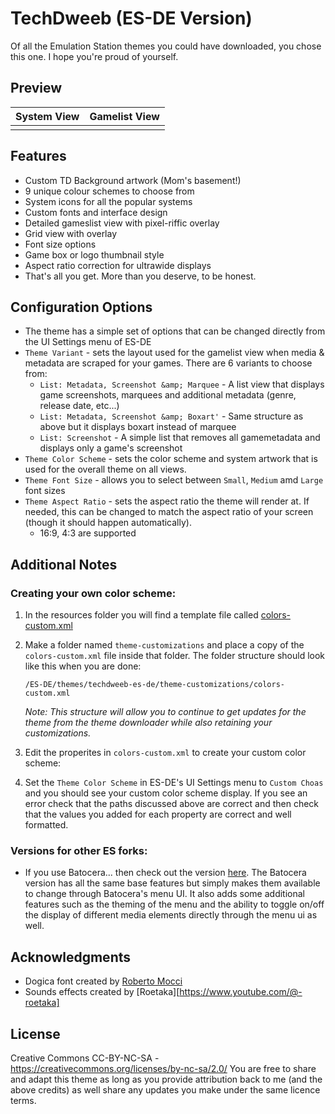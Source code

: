 # TechDweeb (ES-DE Version)
Of all the Emulation Station themes you could have downloaded, you chose this one. I hope you're proud of yourself.

## **Preview**

| System View | Gamelist View |
|----|----|
| | |

## **Features**

- Custom TD Background artwork (Mom's basement!)
- 9 unique colour schemes to choose from
- System icons for all the popular systems
- Custom fonts and interface design
- Detailed gameslist view with pixel-riffic overlay
- Grid view with overlay
- Font size options
- Game box or logo thumbnail style
- Aspect ratio correction for ultrawide displays
- That's all you get. More than you deserve, to be honest.

## **Configuration Options**

- The theme has a simple set of options that can be changed directly from the UI Settings menu of ES-DE 
- `Theme Variant` - sets the layout used for the gamelist view when media & metadata are scraped for your games.  There are 6 variants to choose from:
   - `List: Metadata, Screenshot &amp; Marquee` - A list view that displays game screenshots, marquees and additional metadata (genre, release date, etc...)
   - `List: Metadata, Screenshot &amp; Boxart'` - Same structure as above but it displays boxart instead of marquee
   - `List: Screenshot` - A simple list that removes all gamemetadata and displays only a game's screenshot
- `Theme Color Scheme` - sets the color scheme and system artwork that is used for the overall theme on all views.
- `Theme Font Size` - allows you to select between `Small`, `Medium` amd `Large` font sizes
- `Theme Aspect Ratio` - sets the aspect ratio the theme will render at. If needed, this can be changed to match the aspect ratio of your screen (though it should happen automatically).
   - 16:9, 4:3 are supported

## **Additional Notes**

### **Creating your own color scheme:**

1) In the resources folder you will find a template file called [colors-custom.xml](https://github.com/anthonycaccese/techdweeb-es-de/blob/main/resources/colors-custom.xml)

2) Make a folder named `theme-customizations` and place a copy of the `colors-custom.xml` file inside that folder.  The folder structure should look like this when you are done:
   ```
   /ES-DE/themes/techdweeb-es-de/theme-customizations/colors-custom.xml
   ```
   *Note: This structure will allow you to continue to get updates for the theme from the theme downloader while also retaining your customizations.*

3) Edit the properites in `colors-custom.xml` to create your custom color scheme:
    
4) Set the `Theme Color Scheme` in ES-DE's UI Settings menu to `Custom Choas` and you should see your custom color scheme display.  If you see an error check that the paths discussed above are correct and then check that the values you added for each property are correct and well formatted.

### Versions for other ES forks:
- If you use Batocera... then check out the version [here](https://github.com/TechDweeb/techdweeb/).  The Batocera version has all the same base features but simply makes them available to change through Batocera's menu UI.  It also adds some additional features such as the theming of the menu and the ability to toggle on/off the display of different media elements directly through the menu ui as well.

## **Acknowledgments**
- Dogica font created by [Roberto Mocci](https://www.dafont.com/roberto-mocci.d8882)
- Sounds effects created by [Roetaka][https://www.youtube.com/@-roetaka]

## **License**
Creative Commons CC-BY-NC-SA - https://creativecommons.org/licenses/by-nc-sa/2.0/
You are free to share and adapt this theme as long as you provide attribution back to me (and the above credits) as well share any updates you make under the same licence terms.